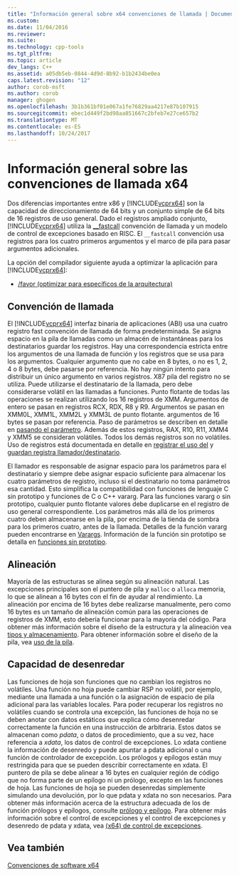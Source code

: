 ```yaml
---
title: "Información general sobre x64 convenciones de llamada | Documentos de Microsoft"
ms.custom: 
ms.date: 11/04/2016
ms.reviewer: 
ms.suite: 
ms.technology: cpp-tools
ms.tgt_pltfrm: 
ms.topic: article
dev_langs: C++
ms.assetid: a05db5eb-0844-4d9d-8b92-b1b2434be0ea
caps.latest.revision: "12"
author: corob-msft
ms.author: corob
manager: ghogen
ms.openlocfilehash: 3b1b361bf01e067a1fe76829aa4217e87b107915
ms.sourcegitcommit: ebec1d449f2bd98aa851667c2bfeb7e27ce657b2
ms.translationtype: MT
ms.contentlocale: es-ES
ms.lasthandoff: 10/24/2017
---
```

# <a name="overview-of-x64-calling-conventions"></a>Información general sobre las convenciones de llamada x64
Dos diferencias importantes entre x86 y [!INCLUDE[vcprx64](../assembler/inline/includes/vcprx64_md.md)] son la capacidad de direccionamiento de 64 bits y un conjunto simple de 64 bits de 16 registros de uso general. Dado el registros ampliado conjunto, [!INCLUDE[vcprx64](../assembler/inline/includes/vcprx64_md.md)] utiliza la [__fastcall](../cpp/fastcall.md) convención de llamada y un modelo de control de excepciones basado en RISC. El `__fastcall` convención usa registros para los cuatro primeros argumentos y el marco de pila para pasar argumentos adicionales.  
  
 La opción del compilador siguiente ayuda a optimizar la aplicación para [!INCLUDE[vcprx64](../assembler/inline/includes/vcprx64_md.md)]:  
  
-   [/favor (optimizar para específicos de la arquitectura)](../build/reference/favor-optimize-for-architecture-specifics.md)  
  
## <a name="calling-convention"></a>Convención de llamada  
 El [!INCLUDE[vcprx64](../assembler/inline/includes/vcprx64_md.md)] interfaz binaria de aplicaciones (ABI) usa una cuatro registro fast convención de llamada de forma predeterminada. Se asigna espacio en la pila de llamadas como un almacén de instantáneas para los destinatarios guardar los registros. Hay una correspondencia estricta entre los argumentos de una llamada de función y los registros que se usa para los argumentos. Cualquier argumento que no cabe en 8 bytes, o no es 1, 2, 4 o 8 bytes, debe pasarse por referencia. No hay ningún intento para distribuir un único argumento en varios registros. X87 pila del registro no se utiliza. Puede utilizarse el destinatario de la llamada, pero debe considerarse volátil en las llamadas a funciones. Punto flotante de todas las operaciones se realizan utilizando los 16 registros de XMM. Argumentos de entero se pasan en registros RCX, RDX, R8 y R9. Argumentos se pasan en XMM0L, XMM1L, XMM2L y XMM3L de punto flotante. argumentos de 16 bytes se pasan por referencia. Paso de parámetros se describen en detalle en [pasando el parámetro](../build/parameter-passing.md). Además de estos registros, RAX, R10, R11, XMM4 y XMM5 se consideran volátiles. Todos los demás registros son no volátiles. Uso de registros está documentada en detalle en [registrar el uso del](../build/register-usage.md) y [guardan registra llamador/destinatario](../build/caller-callee-saved-registers.md).  
  
 El llamador es responsable de asignar espacio para los parámetros para el destinatario y siempre debe asignar espacio suficiente para almacenar los cuatro parámetros de registro, incluso si el destinatario no toma parámetros esa cantidad. Esto simplifica la compatibilidad con funciones de lenguaje C sin prototipo y funciones de C o C++ vararg. Para las funciones vararg o sin prototipo, cualquier punto flotante valores debe duplicarse en el registro de uso general correspondiente. Los parámetros más allá de los primeros cuatro deben almacenarse en la pila, por encima de la tienda de sombra para los primeros cuatro, antes de la llamada. Detalles de la función vararg pueden encontrarse en [Varargs](../build/varargs.md). Información de la función sin prototipo se detalla en [funciones sin prototipo](../build/unprototyped-functions.md).  
  
## <a name="alignment"></a>Alineación  
 Mayoría de las estructuras se alinea según su alineación natural. Las excepciones principales son el puntero de pila y `malloc` o `alloca` memoria, lo que se alinean a 16 bytes con el fin de ayudar al rendimiento. La alineación por encima de 16 bytes debe realizarse manualmente, pero como 16 bytes es un tamaño de alineación común para las operaciones de registros de XMM, esto debería funcionar para la mayoría del código. Para obtener más información sobre el diseño de la estructura y la alineación vea [tipos y almacenamiento](../build/types-and-storage.md). Para obtener información sobre el diseño de la pila, vea [uso de la pila](../build/stack-usage.md).  
  
## <a name="unwindability"></a>Capacidad de desenredar  
 Las funciones de hoja son funciones que no cambian los registros no volátiles. Una función no hoja puede cambiar RSP no volátil, por ejemplo, mediante una llamada a una función o la asignación de espacio de pila adicional para las variables locales. Para poder recuperar los registros no volátiles cuando se controla una excepción, las funciones de hoja no se deben anotar con datos estáticos que explica cómo desenredar correctamente la función en una instrucción de arbitraria. Estos datos se almacenan como *pdata*, o datos de procedimiento, que a su vez, hace referencia a *xdata*, los datos de control de excepciones. Lo xdata contiene la información de desenredo y puede apuntar a pdata adicional o una función de controlador de excepción. Los prólogos y epílogos están muy restringida para que se pueden describir correctamente en xdata. El puntero de pila se debe alinear a 16 bytes en cualquier región de código que no forma parte de un epílogo ni un prólogo, excepto en las funciones de hoja. Las funciones de hoja se pueden desenredas simplemente simulando una devolución, por lo que pdata y xdata no son necesarios. Para obtener más información acerca de la estructura adecuada de los de función prólogos y epílogos, consulte [prólogo y epílogo](../build/prolog-and-epilog.md). Para obtener más información sobre el control de excepciones y el control de excepciones y desenredo de pdata y xdata, vea [(x64) de control de excepciones](../build/exception-handling-x64.md).  
  
## <a name="see-also"></a>Vea también  
 [Convenciones de software x64](../build/x64-software-conventions.md)